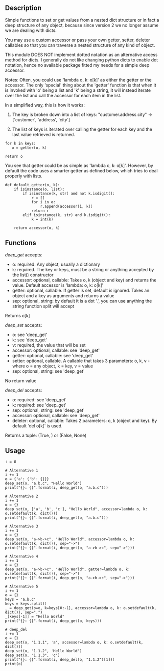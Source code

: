 ## Description

Simple functions to set or get values from a nested dict structure or in fact a deep structure of any object, because
since version 2 we no longer assume we are dealing with dicts.

You may use a custom accessor or pass your own getter, setter, deleter callables so that you can traverse a nested structure of any kind of 
object.

This module DOES NOT implement dotted notation as an alternative access method for dicts.
I generally do not like changing python dicts to enable dot notation, hence no available
package fitted my needs for a simple deep accessor.

Notes:
Often, you could use 'lambda o, k: o[k]' as either the getter or the accessor. The only 'special' thing about the 'getter' function is that when it is
invoked with 'o' being a list and 'k' being a string, it will instead iterate over the list and call the accessor for each item in the list.

In a simplified way, this is how it works:

1. The key is broken down into a list of keys: "customer.address.city" -> ['customer', 'address', 'city'] 

2. The list of keys is iterated over calling the getter for each key and the last value retrieved is returned.
```
for k in keys:
   o = getter(o, k)

return o
```

You see that getter could be as simple as 'lambda o, k: o[k]'. However, by default the code uses a smarter getter as defined below,
which tries to deal properly with lists.

```
def default_getter(o, k):
    if isinstance(o, list):
        if isinstance(k, str) and not k.isdigit():
            r = []
            for i in o:
                r.append(accessor(i, k))
            return r
        elif isinstance(k, str) and k.isdigit():
            k = int(k)
    
    return accessor(o, k)
```

## Functions

*deep_get* accepts:
- o: required. Any object, usually a dictionary
- k: required. The key or keys, must be a string or anything accepted by the list() constructor
- accessor: optional, callable: Takes o, k (object and key) and returns the value. Default accessor is 'lambda: o, k: o[k]'
- getter: optional, callable. If getter is set, default is ignored. Takes an object and a key as arguments and returns a value
- sep: optional, string: by default it is a dot '.', you can use anything the string function split will accept

Returns o[k]


*deep_set* accepts:
- o: see 'deep_get'
- k: see 'deep_get'
- v: required, the value that will be set
- accessor: optional, callable: see 'deep_get'
- getter: optional, callable: see 'deep_get'
- setter: optional, callable. A callable that takes 3 parameters: o, k, v - where o = any object, k = key, v = value
- sep: optional, string: see 'deep_get'

No return value


*deep_del* accepts:
- o: required: see 'deep_get'
- k: required: see 'deep_get'
- sep: optional, string: see 'deep_get'
- accessor: optional, callable: see 'deep_get'
- deleter: optional, callable: Takes 2 parameters: o, k (object and key). By default 'del o[k]' is used.

Returns a tuple:
(True, <value of the entry that was deleted>) or
(False, None)


## Usage

```
i = 0

# Alternative 1
i += 1
o = {'a': {'b': {}}}
deep_set(o, "a.b.c", "Hello World")
print("{}: {}".format(i, deep_get(o, "a.b.c")))

# Alternative 2
i += 1
o = {}
deep_set(o, ['a', 'b', 'c'], "Hello World", accessor=lambda o, k: o.setdefault(k, dict()))
print("{}: {}".format(i, deep_get(o, "a.b.c")))

# Alternative 3
i += 1
o = {}
deep_set(o, "a->b->c", "Hello World", accessor=lambda o, k: o.setdefault(k, dict()), sep="->")
print("{}: {}".format(i, deep_get(o, "a->b->c", sep="->")))

# Alternative 4
i += 1
o = {}
deep_set(o, "a->b->c", "Hello World", getter=lambda o, k: o.setdefault(k, dict()), sep="->")
print("{}: {}".format(i, deep_get(o, "a->b->c", sep="->")))

# Alternative 5
i += 1
o = {}
keys = 'a.b.c'
keys = keys.split()
_ = deep_get(o=o, k=keys[0:-1], accessor=lambda o, k: o.setdefault(k, dict()), sep=".")
_[keys[-1]] = "Hello World"
print("{}: {}".format(i, deep_get(o, keys)))

# deep_del
i += 1
o = {}
deep_set(o, "1.1.1", 'a', accessor=lambda o, k: o.setdefault(k, dict()))
deep_set(o, "1.1.2", 'Hello World')
deep_set(o, "1.1.3", 'c')
print("{}: {}".format(i, deep_del(o, "1.1.2")[1]))
print(o)
```
